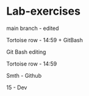 # Lab-exercises


main branch - edited


Tortoise row - 14:59 + GitBash

Git Bash editing

Tortoise row - 14:59

Smth - Github

15 - Dev